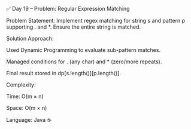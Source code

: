 ✅ Day 19 – Problem: Regular Expression Matching

Problem Statement:
Implement regex matching for string s and pattern p supporting . and *.
Ensure the entire string is matched.

Solution Approach:

Used Dynamic Programming to evaluate sub-pattern matches.

Managed conditions for . (any char) and * (zero/more repeats).

Final result stored in dp[s.length()][p.length()].

Complexity:

Time: O(m × n)

Space: O(m × n)

Language: Java ☕
